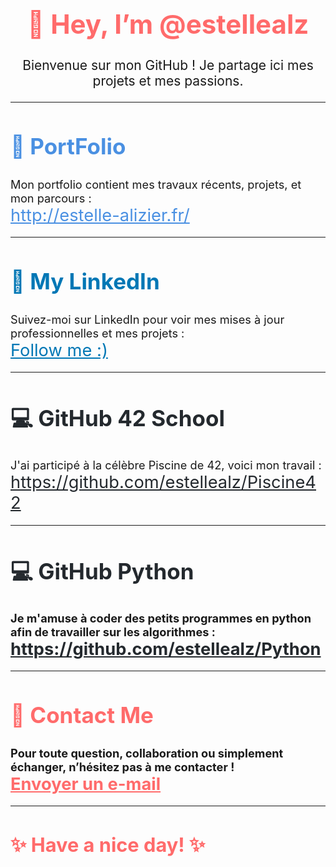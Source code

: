 <h1 align="center" style="font-size: 3em; color: #ff6b6b;">👋 Hey, I’m <strong>@estellealz</strong></h1>

<p align="center" style="font-size: 1.5em;">Bienvenue sur mon GitHub ! Je partage ici mes projets et mes passions.</p>

---

<h2 style="font-size: 2.5em; color: #4a90e2;">🎨 <strong>PortFolio</strong></h2>
<p style="font-size: 1.3em;">
Mon portfolio contient mes travaux récents, projets, et mon parcours :
<br><a href="http://estelle-alizier.fr/" style="font-size: 1.5em; color: #4a90e2;">http://estelle-alizier.fr/</a>
</p>

---

<h2 style="font-size: 2.5em; color: #0077b5;">🔗 <strong>My LinkedIn</strong></h2>
<p style="font-size: 1.3em;">
Suivez-moi sur LinkedIn pour voir mes mises à jour professionnelles et mes projets :
<br><a href="https://www.linkedin.com/in/estelle-alizier-5b1208298/" style="font-size: 1.5em; color: #0077b5;">Follow me :)</a>
</p>

---

<h2 style="font-size: 2.5em; color: #24292e;">💻 <strong>GitHub 42 School</strong></h2>
<p style="font-size: 1.3em;">
J'ai participé à la célèbre Piscine de 42, voici mon travail :
<br><a href="https://github.com/estellealz/Piscine42" style="font-size: 1.5em; color: #24292e;">https://github.com/estellealz/Piscine42</a>
</p>

---
<h2 style="font-size: 2.5em; color: #24292e;">💻 <strong>GitHub Python<strong></h2>
<p style="font-size: 1.3em;">
Je m'amuse à coder des petits programmes en python afin de travailler sur les algorithmes : 
<br><a href="https://github.com/estellealz/Piscine42" style="font-size: 1.5em; color: #24292e;">https://github.com/estellealz/Python</a>
</p>

---

<h2 style="font-size: 2.5em; color: #ff6b6b;">💌 <strong>Contact Me</strong></h2>
<p style="font-size: 1.3em;">
Pour toute question, collaboration ou simplement échanger, n’hésitez pas à me contacter !
<br><a href="mailto:alzestelle@gmail.com" style="font-size: 1.5em; color: #ff6b6b;">Envoyer un e-mail</a>
</p>

---

<h3 style="font-size: 2.2em; color: #ff6b6b;">✨ Have a nice day! ✨</h3>
